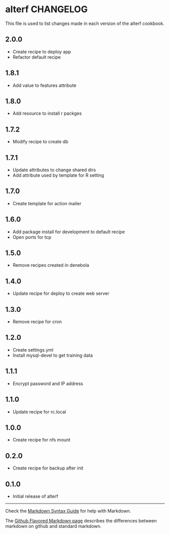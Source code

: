 # alterf CHANGELOG

This file is used to list changes made in each version of the alterf cookbook.

## 2.0.0
- Create recipe to deploy app
- Refactor default recipe

## 1.8.1
- Add value to features attribute

## 1.8.0
- Add resource to install r packges

## 1.7.2
- Modify recipe to create db

## 1.7.1
- Update attributes to change shared dirs
- Add attribute used by template for R setting

## 1.7.0
- Create template for action mailer

## 1.6.0
- Add package install for development to default recipe
- Open ports for tcp

## 1.5.0
- Remove recipes created in denebola

## 1.4.0
- Update recipe for deploy to create web server

## 1.3.0
- Remove recipe for cron

## 1.2.0
- Create settings.yml
- Install mysql-devel to get training data

## 1.1.1
- Encrypt password and IP address

## 1.1.0
- Update recipe for rc.local

## 1.0.0
- Create recipe for nfs mount

## 0.2.0
- Create recipe for backup after init

## 0.1.0
- Initial release of alterf

- - -
Check the [Markdown Syntax Guide](http://daringfireball.net/projects/markdown/syntax) for help with Markdown.

The [Github Flavored Markdown page](http://github.github.com/github-flavored-markdown/) describes the differences between markdown on github and standard markdown.
